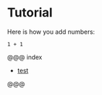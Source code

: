 # Tutorial

<!-- #tut -->
Here is how you add numbers:

```tut
1 + 1
```
<!-- #tut -->

@@@ index

 - [test](test.md)

@@@
